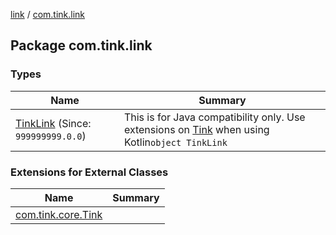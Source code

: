 [link](../index.md) / [com.tink.link](./index.md)

## Package com.tink.link

### Types

| Name | Summary |
|---|---|
| [TinkLink](-tink-link/index.md) (Since: `999999999.0.0`) | This is for Java compatibility only. Use extensions on [Tink](#) when using Kotlin`object TinkLink` |

### Extensions for External Classes

| Name | Summary |
|---|---|
| [com.tink.core.Tink](com.tink.core.-tink/index.md) |  |

